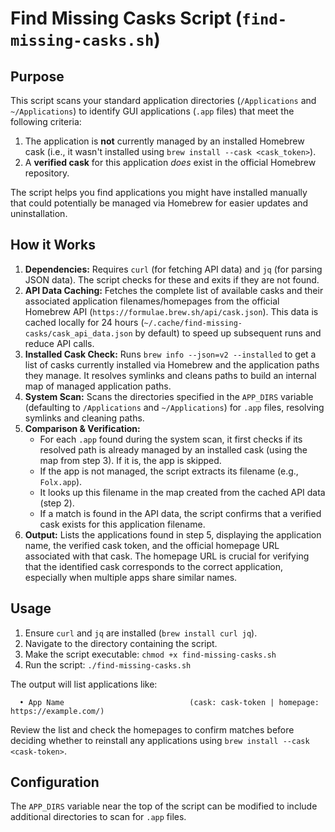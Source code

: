 # Find Missing Casks Script (`find-missing-casks.sh`)

## Purpose

This script scans your standard application directories (`/Applications` and `~/Applications`) to identify GUI applications (`.app` files) that meet the following criteria:

1.  The application is **not** currently managed by an installed Homebrew cask (i.e., it wasn't installed using `brew install --cask <cask_token>`).
2.  A **verified cask** for this application *does* exist in the official Homebrew repository.

The script helps you find applications you might have installed manually that could potentially be managed via Homebrew for easier updates and uninstallation.

## How it Works

1.  **Dependencies:** Requires `curl` (for fetching API data) and `jq` (for parsing JSON data). The script checks for these and exits if they are not found.
2.  **API Data Caching:** Fetches the complete list of available casks and their associated application filenames/homepages from the official Homebrew API (`https://formulae.brew.sh/api/cask.json`). This data is cached locally for 24 hours (`~/.cache/find-missing-casks/cask_api_data.json` by default) to speed up subsequent runs and reduce API calls.
3.  **Installed Cask Check:** Runs `brew info --json=v2 --installed` to get a list of casks currently installed via Homebrew and the application paths they manage. It resolves symlinks and cleans paths to build an internal map of managed application paths.
4.  **System Scan:** Scans the directories specified in the `APP_DIRS` variable (defaulting to `/Applications` and `~/Applications`) for `.app` files, resolving symlinks and cleaning paths.
5.  **Comparison & Verification:**
    *   For each `.app` found during the system scan, it first checks if its resolved path is already managed by an installed cask (using the map from step 3). If it is, the app is skipped.
    *   If the app is not managed, the script extracts its filename (e.g., `Folx.app`).
    *   It looks up this filename in the map created from the cached API data (step 2).
    *   If a match is found in the API data, the script confirms that a verified cask exists for this application filename.
6.  **Output:** Lists the applications found in step 5, displaying the application name, the verified cask token, and the official homepage URL associated with that cask. The homepage URL is crucial for verifying that the identified cask corresponds to the correct application, especially when multiple apps share similar names.

## Usage

1.  Ensure `curl` and `jq` are installed (`brew install curl jq`).
2.  Navigate to the directory containing the script.
3.  Make the script executable: `chmod +x find-missing-casks.sh`
4.  Run the script: `./find-missing-casks.sh`

The output will list applications like:

```
  • App Name                            (cask: cask-token | homepage: https://example.com/)
```

Review the list and check the homepages to confirm matches before deciding whether to reinstall any applications using `brew install --cask <cask-token>`.

## Configuration

The `APP_DIRS` variable near the top of the script can be modified to include additional directories to scan for `.app` files.